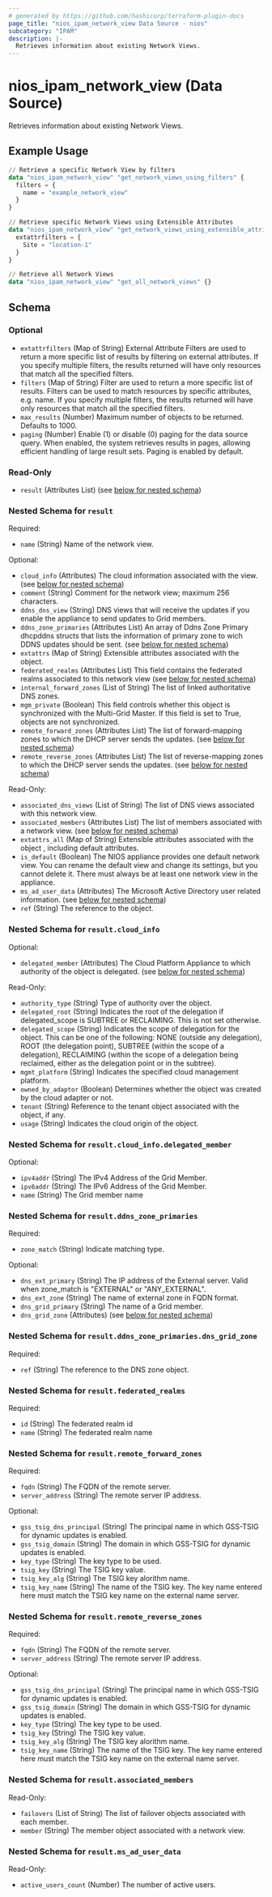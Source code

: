 ```yaml
---
# generated by https://github.com/hashicorp/terraform-plugin-docs
page_title: "nios_ipam_network_view Data Source - nios"
subcategory: "IPAM"
description: |-
  Retrieves information about existing Network Views.
---
```


# nios_ipam_network_view (Data Source)

Retrieves information about existing Network Views.

## Example Usage

```terraform
// Retrieve a specific Network View by filters
data "nios_ipam_network_view" "get_network_views_using_filters" {
  filters = {
    name = "example_network_view"
  }
}

// Retrieve specific Network Views using Extensible Attributes
data "nios_ipam_network_view" "get_network_views_using_extensible_attributes" {
  extattrfilters = {
    Site = "location-1"
  }
}

// Retrieve all Network Views
data "nios_ipam_network_view" "get_all_network_views" {}
```

<!-- schema generated by tfplugindocs -->
## Schema

### Optional

- `extattrfilters` (Map of String) External Attribute Filters are used to return a more specific list of results by filtering on external attributes. If you specify multiple filters, the results returned will have only resources that match all the specified filters.
- `filters` (Map of String) Filter are used to return a more specific list of results. Filters can be used to match resources by specific attributes, e.g. name. If you specify multiple filters, the results returned will have only resources that match all the specified filters.
- `max_results` (Number) Maximum number of objects to be returned. Defaults to 1000.
- `paging` (Number) Enable (1) or disable (0) paging for the data source query. When enabled, the system retrieves results in pages, allowing efficient handling of large result sets. Paging is enabled by default.

### Read-Only

- `result` (Attributes List) (see [below for nested schema](#nestedatt--result))

<a id="nestedatt--result"></a>
### Nested Schema for `result`

Required:

- `name` (String) Name of the network view.

Optional:

- `cloud_info` (Attributes) The cloud information associated with the view. (see [below for nested schema](#nestedatt--result--cloud_info))
- `comment` (String) Comment for the network view; maximum 256 characters.
- `ddns_dns_view` (String) DNS views that will receive the updates if you enable the appliance to send updates to Grid members.
- `ddns_zone_primaries` (Attributes List) An array of Ddns Zone Primary dhcpddns structs that lists the information of primary zone to wich DDNS updates should be sent. (see [below for nested schema](#nestedatt--result--ddns_zone_primaries))
- `extattrs` (Map of String) Extensible attributes associated with the object.
- `federated_realms` (Attributes List) This field contains the federated realms associated to this network view (see [below for nested schema](#nestedatt--result--federated_realms))
- `internal_forward_zones` (List of String) The list of linked authoritative DNS zones.
- `mgm_private` (Boolean) This field controls whether this object is synchronized with the Multi-Grid Master. If this field is set to True, objects are not synchronized.
- `remote_forward_zones` (Attributes List) The list of forward-mapping zones to which the DHCP server sends the updates. (see [below for nested schema](#nestedatt--result--remote_forward_zones))
- `remote_reverse_zones` (Attributes List) The list of reverse-mapping zones to which the DHCP server sends the updates. (see [below for nested schema](#nestedatt--result--remote_reverse_zones))

Read-Only:

- `associated_dns_views` (List of String) The list of DNS views associated with this network view.
- `associated_members` (Attributes List) The list of members associated with a network view. (see [below for nested schema](#nestedatt--result--associated_members))
- `extattrs_all` (Map of String) Extensible attributes associated with the object , including default attributes.
- `is_default` (Boolean) The NIOS appliance provides one default network view. You can rename the default view and change its settings, but you cannot delete it. There must always be at least one network view in the appliance.
- `ms_ad_user_data` (Attributes) The Microsoft Active Directory user related information. (see [below for nested schema](#nestedatt--result--ms_ad_user_data))
- `ref` (String) The reference to the object.

<a id="nestedatt--result--cloud_info"></a>
### Nested Schema for `result.cloud_info`

Optional:

- `delegated_member` (Attributes) The Cloud Platform Appliance to which authority of the object is delegated. (see [below for nested schema](#nestedatt--result--cloud_info--delegated_member))

Read-Only:

- `authority_type` (String) Type of authority over the object.
- `delegated_root` (String) Indicates the root of the delegation if delegated_scope is SUBTREE or RECLAIMING. This is not set otherwise.
- `delegated_scope` (String) Indicates the scope of delegation for the object. This can be one of the following: NONE (outside any delegation), ROOT (the delegation point), SUBTREE (within the scope of a delegation), RECLAIMING (within the scope of a delegation being reclaimed, either as the delegation point or in the subtree).
- `mgmt_platform` (String) Indicates the specified cloud management platform.
- `owned_by_adaptor` (Boolean) Determines whether the object was created by the cloud adapter or not.
- `tenant` (String) Reference to the tenant object associated with the object, if any.
- `usage` (String) Indicates the cloud origin of the object.

<a id="nestedatt--result--cloud_info--delegated_member"></a>
### Nested Schema for `result.cloud_info.delegated_member`

Optional:

- `ipv4addr` (String) The IPv4 Address of the Grid Member.
- `ipv6addr` (String) The IPv6 Address of the Grid Member.
- `name` (String) The Grid member name



<a id="nestedatt--result--ddns_zone_primaries"></a>
### Nested Schema for `result.ddns_zone_primaries`

Required:

- `zone_match` (String) Indicate matching type.

Optional:

- `dns_ext_primary` (String) The IP address of the External server. Valid when zone_match is "EXTERNAL" or "ANY_EXTERNAL".
- `dns_ext_zone` (String) The name of external zone in FQDN format.
- `dns_grid_primary` (String) The name of a Grid member.
- `dns_grid_zone` (Attributes) (see [below for nested schema](#nestedatt--result--ddns_zone_primaries--dns_grid_zone))

<a id="nestedatt--result--ddns_zone_primaries--dns_grid_zone"></a>
### Nested Schema for `result.ddns_zone_primaries.dns_grid_zone`

Required:

- `ref` (String) The reference to the DNS zone object.



<a id="nestedatt--result--federated_realms"></a>
### Nested Schema for `result.federated_realms`

Required:

- `id` (String) The federated realm id
- `name` (String) The federated realm name


<a id="nestedatt--result--remote_forward_zones"></a>
### Nested Schema for `result.remote_forward_zones`

Required:

- `fqdn` (String) The FQDN of the remote server.
- `server_address` (String) The remote server IP address.

Optional:

- `gss_tsig_dns_principal` (String) The principal name in which GSS-TSIG for dynamic updates is enabled.
- `gss_tsig_domain` (String) The domain in which GSS-TSIG for dynamic updates is enabled.
- `key_type` (String) The key type to be used.
- `tsig_key` (String) The TSIG key value.
- `tsig_key_alg` (String) The TSIG key alorithm name.
- `tsig_key_name` (String) The name of the TSIG key. The key name entered here must match the TSIG key name on the external name server.


<a id="nestedatt--result--remote_reverse_zones"></a>
### Nested Schema for `result.remote_reverse_zones`

Required:

- `fqdn` (String) The FQDN of the remote server.
- `server_address` (String) The remote server IP address.

Optional:

- `gss_tsig_dns_principal` (String) The principal name in which GSS-TSIG for dynamic updates is enabled.
- `gss_tsig_domain` (String) The domain in which GSS-TSIG for dynamic updates is enabled.
- `key_type` (String) The key type to be used.
- `tsig_key` (String) The TSIG key value.
- `tsig_key_alg` (String) The TSIG key alorithm name.
- `tsig_key_name` (String) The name of the TSIG key. The key name entered here must match the TSIG key name on the external name server.


<a id="nestedatt--result--associated_members"></a>
### Nested Schema for `result.associated_members`

Read-Only:

- `failovers` (List of String) The list of failover objects associated with each member.
- `member` (String) The member object associated with a network view.


<a id="nestedatt--result--ms_ad_user_data"></a>
### Nested Schema for `result.ms_ad_user_data`

Read-Only:

- `active_users_count` (Number) The number of active users.
